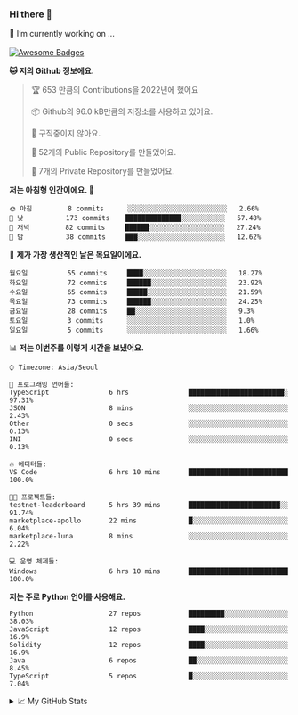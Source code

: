 ### Hi there 👋 
🔭 I’m currently working on ... </br></br>
[![Awesome Badges](https://img.shields.io/badge/Introduce-EN-green.svg)](https://github.com/tlatkdgus1/tlatkdgus1/blob/main/README.md.en)

<!--START_SECTION:waka-->
**🐱 저의 Github 정보에요.** 

> 🏆 653 만큼의 Contributions을 2022년에 했어요
 > 
> 📦 Github의 96.0 kB만큼의 저장소를 사용하고 있어요. 
 > 
> 🚫 구직중이지 않아요.
 > 
> 📜 52개의 Public Repository를 만들었어요. 
 > 
> 🔑 7개의 Private Repository를 만들었어요.  

**저는 아침형 인간이에요. 🐤** 

```text
🌞 아침         8 commits      ░░░░░░░░░░░░░░░░░░░░░░░░░   2.66% 
🌆 낮　         173 commits    ██████████████░░░░░░░░░░░   57.48% 
🌃 저녁         82 commits     ██████░░░░░░░░░░░░░░░░░░░   27.24% 
🌙 밤　         38 commits     ███░░░░░░░░░░░░░░░░░░░░░░   12.62%

```
📅 **제가 가장 생산적인 날은 목요일이에요.** 

```text
월요일          55 commits     ████░░░░░░░░░░░░░░░░░░░░░   18.27% 
화요일          72 commits     ██████░░░░░░░░░░░░░░░░░░░   23.92% 
수요일          65 commits     █████░░░░░░░░░░░░░░░░░░░░   21.59% 
목요일          73 commits     ██████░░░░░░░░░░░░░░░░░░░   24.25% 
금요일          28 commits     ██░░░░░░░░░░░░░░░░░░░░░░░   9.3% 
토요일          3 commits      ░░░░░░░░░░░░░░░░░░░░░░░░░   1.0% 
일요일          5 commits      ░░░░░░░░░░░░░░░░░░░░░░░░░   1.66%

```


📊 **저는 이번주를 이렇게 시간을 보냈어요.** 

```text
⌚︎ Timezone: Asia/Seoul

💬 프로그래밍 언어들: 
TypeScript               6 hrs               ████████████████████████░   97.31% 
JSON                     8 mins              ░░░░░░░░░░░░░░░░░░░░░░░░░   2.43% 
Other                    0 secs              ░░░░░░░░░░░░░░░░░░░░░░░░░   0.13% 
INI                      0 secs              ░░░░░░░░░░░░░░░░░░░░░░░░░   0.13%

🔥 에디터들: 
VS Code                  6 hrs 10 mins       █████████████████████████   100.0%

🐱‍💻 프로젝트들: 
testnet-leaderboard      5 hrs 39 mins       ███████████████████████░░   91.74% 
marketplace-apollo       22 mins             █░░░░░░░░░░░░░░░░░░░░░░░░   6.04% 
marketplace-luna         8 mins              ░░░░░░░░░░░░░░░░░░░░░░░░░   2.22%

💻 운영 체제들: 
Windows                  6 hrs 10 mins       █████████████████████████   100.0%

```

**저는 주로 Python 언어를 사용해요.** 

```text
Python                   27 repos            █████████░░░░░░░░░░░░░░░░   38.03% 
JavaScript               12 repos            ████░░░░░░░░░░░░░░░░░░░░░   16.9% 
Solidity                 12 repos            ████░░░░░░░░░░░░░░░░░░░░░   16.9% 
Java                     6 repos             ██░░░░░░░░░░░░░░░░░░░░░░░   8.45% 
TypeScript               5 repos             █░░░░░░░░░░░░░░░░░░░░░░░░   7.04%

```



<!--END_SECTION:waka-->

<details>
<summary>📈 My GitHub Stats</summary>
<p align="center"> <img src="https://github-readme-stats.vercel.app/api?username=tlatkdgus1&show_icons=true" alt="tlatkdgus1" />
</details>
